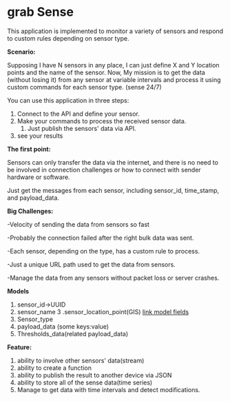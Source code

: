 # grab Sense

This application is implemented to monitor a variety of sensors and respond to custom rules depending on sensor type.

**Scenario:**

Supposing I have N sensors in any place, I can just define X and Y location points and the name of the sensor. Now, My mission is to get the data (without losing it) from any sensor at variable intervals and process it using custom commands for each sensor type. (sense 24/7)

You can use this application in three steps:

1. Connect to the API and define your sensor.
2. Make your commands to process the received sensor data.
   1. Just publish the sensors' data via API.
3. see your results

**The first point:**

Sensors can only transfer the data via the internet, and there is no need to be involved in connection challenges or how to connect with sender hardware or software.

Just get the messages from each sensor, including sensor_id, time_stamp, and payload_data.

**Big Challenges:**

-Velocity of sending the data from sensors so fast

-Probably the connection failed after the right bulk data was sent.

-Each sensor, depending on the type, has a custom rule to process.

-Just a unique URL path used to get the data from sensors.

-Manage the data from any sensors without packet loss or server crashes.

**Models**

1. sensor_id->UUID
2. sensor_name
3 .sensor_location_point(GIS) [link model fields](https://docs.djangoproject.com/en/4.2/ref/contrib/gis/model-api/)
4. Sensor_type
5. payload_data (some keys:value)
6. Thresholds_data(related payload_data)

**Feature:**

1. ability to involve other sensors' data(stream)
2. ability to create a function
3. ability to publish the result to another device via JSON
4. ability to store all of the sense data(time series)
5. Manage to get data with time intervals and detect modifications.
